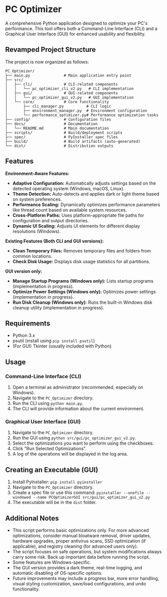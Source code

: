 # PC Optimizer

A comprehensive Python application designed to optimize your PC's performance. This tool offers both a Command-Line Interface (CLI) and a Graphical User Interface (GUI) for enhanced usability and flexibility.

## Revamped Project Structure

The project is now organized as follows:

```
PC_Optimizer/
├── main.py               # Main application entry point
├── src/
│   ├── cli/              # CLI-related components
│   │   └── pc_optimizer_cli_v2.py   # CLI implementation
│   ├── gui/              # GUI-related components
│   │   └── pc_optimizer_gui_v2.py   # GUI implementation
│   └── core/             # Core functionality
│       ├── cli_manager.py          # CLI logic
│       ├── environment_manager.py  # Environment configuration
│       └── performance_optimizer.py# Performance optimization tasks
├── config/               # Configuration files
├── docs/                 # Documentation
│   └── README.md         # Main documentation
├── scripts/              # Build/deployment scripts
├── spec/                 # PyInstaller spec files
├── build/                # Build artifacts (auto-generated)
└── dist/                 # Distribution outputs
```

## Features

**Environment-Aware Features:**

*   **Adaptive Configuration:** Automatically adjusts settings based on the detected operating system (Windows, macOS, Linux).
*   **Theme Detection:** Auto-detects and applies dark or light theme based on system preferences.
*   **Performance Scaling:** Dynamically optimizes performance parameters like thread count based on available system resources.
*   **Cross-Platform Paths:** Uses platform-appropriate file paths for configuration and output directories.
*   **Dynamic UI Scaling:** Adjusts UI elements for different display resolutions (Windows).

**Existing Features (Both CLI and GUI versions):**

*   **Clean Temporary Files:** Removes temporary files and folders from common locations.
*   **Check Disk Usage:** Displays disk usage statistics for all partitions.

**GUI version only:**

*   **Manage Startup Programs (Windows only):** Lists startup programs (implementation in progress).
*   **Optimize Power Settings (Windows only):** Optimizes power settings (implementation in progress).
*   **Run Disk Cleanup (Windows only):** Runs the built-in Windows disk cleanup utility (implementation in progress).

## Requirements

*   Python 3.x
*   psutil (install using `pip install psutil`)
*   (For GUI) Tkinter (usually included with Python)

## Usage

### Command-Line Interface (CLI)

1. Open a terminal as administrator (recommended, especially on Windows).
2. Navigate to the `PC_Optimizer` directory.
3. Run the CLI using `python main.py`.
4. The CLI will provide information about the current environment.

### Graphical User Interface (GUI)

1. Navigate to the `PC_Optimizer` directory.
2. Run the GUI using `python src/gui/pc_optimizer_gui_v2.py`.
3. Select the optimizations you want to perform using the checkboxes.
4. Click "Run Selected Optimizations".
5. A log of the operations will be displayed in the log area.

## Creating an Executable (GUI)

1. Install PyInstaller: `pip install pyinstaller`
2. Navigate to the `PC_Optimizer` directory.
3. Create a spec file or use this command: `pyinstaller --onefile --windowed --name PCOptimizerGUI src/gui/pc_optimizer_gui_v2.py`
4. The executable will be in the `dist` folder.

## Additional Notes

*   This script performs basic optimizations only. For more advanced optimizations, consider manual bloatware removal, driver updates, hardware upgrades, proper antivirus scans, SSD optimization (if applicable), and registry cleaning (for advanced users only).
*   The script focuses on safe operations, but system modifications always carry some risk. Back up important data before running the script.
*   Some features are Windows-specific.
*   The GUI version provides a dark theme, real-time logging, and automatic disabling of OS-specific options.
*   Future improvements may include a progress bar, more error handling, visual styling customization, save/load configurations, and undo functionality.

